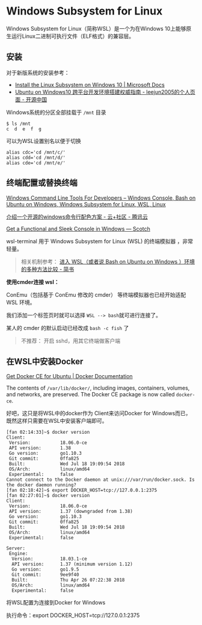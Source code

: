 # Windows Subsystem for Linux 



Windows Subsystem for Linux（简称WSL）是一个为在Windows 10上能够原生运行Linux二进制可执行文件（ELF格式）的兼容层。 



## 安装



对于新版系统的安装参考：

- [Install the Linux Subsystem on Windows 10 | Microsoft Docs](https://docs.microsoft.com/zh-cn/windows/wsl/install-win10 "Install the Linux Subsystem on Windows 10 | Microsoft Docs")
- [Ubuntu on Windows10 跨平台开发环境搭建权威指南 - leejun2005的个人页面 - 开源中国](https://my.oschina.net/leejun2005/blog/1621918?from=juejin "Ubuntu on Windows10 跨平台开发环境搭建权威指南 - leejun2005的个人页面 - 开源中国")





Windows系统的分区全部挂载于 `/mnt` 目录

```
$ ls /mnt
c  d  e  f  g
```



可以为WSL设置别名以便于切换

```
alias cdc='cd /mnt/c/'
alias cdd='cd /mnt/d/'
alias cde='cd /mnt/e/'
```





## 终端配置或替换终端



[Windows Command Line Tools For Developers – Windows Console, Bash on Ubuntu on Windows, Windows Subsystem for Linux, WSL, Linux](https://blogs.msdn.microsoft.com/commandline "Windows Command Line Tools For Developers – Windows Console, Bash on Ubuntu on Windows, Windows Subsystem for Linux, WSL, Linux")



[介绍一个开源的windows命令行配色方案 - 云+社区 - 腾讯云](https://cloud.tencent.com/developer/news/229944 "介绍一个开源的windows命令行配色方案 - 云+社区 - 腾讯云")

[Get a Functional and Sleek Console in Windows ― Scotch](https://scotch.io/tutorials/get-a-functional-and-sleek-console-in-windows "Get a Functional and Sleek Console in Windows ― Scotch")



wsl-terminal 用于 Windows Subsystem for Linux (WSL) 的终端模拟器 ，非常轻量。



> 相关机制参考： [进入 WSL（或者说 Bash on Ubuntu on Windows ）环境的多种方法比较 - 简书](https://www.jianshu.com/p/a8989c23f766 "进入 WSL（或者说 Bash on Ubuntu on Windows ）环境的多种方法比较 - 简书")



**使用cmder连接 wsl：**

ConEmu（包括基于 ConEmu 修改的 cmder） 等终端模拟器也已经开始适配 WSL 环境。

我们添加一个标签页时就可以选择 `WSL --> bash`就可进行连接了。



某人的 cmder 的默认启动已经改成 `bash -c fish` 了 



> 不推荐： 开启 sshd，用其它终端做客户端 





## 在WSL中安装Docker

[Get Docker CE for Ubuntu | Docker Documentation](https://docs.docker.com/install/linux/docker-ce/ubuntu/ "Get Docker CE for Ubuntu | Docker Documentation")



The contents of `/var/lib/docker/`, including images, containers, volumes, and networks, are preserved. The Docker CE package is now called `docker-ce`. 



好吧，这只是将WSL中的docker作为 Client来访问Docker for Windows而已，既然这样只需要在WSL中安装客户端即可。



```
[fan 02:14:33]~$ docker version
Client:
 Version:           18.06.0-ce
 API version:       1.38
 Go version:        go1.10.3
 Git commit:        0ffa825
 Built:             Wed Jul 18 19:09:54 2018
 OS/Arch:           linux/amd64
 Experimental:      false
Cannot connect to the Docker daemon at unix:///var/run/docker.sock. Is the docker daemon running?
[fan 02:18:42]~$ export DOCKER_HOST=tcp://127.0.0.1:2375
[fan 02:27:01]~$ docker version
Client:
 Version:           18.06.0-ce
 API version:       1.37 (downgraded from 1.38)
 Go version:        go1.10.3
 Git commit:        0ffa825
 Built:             Wed Jul 18 19:09:54 2018
 OS/Arch:           linux/amd64
 Experimental:      false

Server:
 Engine:
  Version:          18.03.1-ce
  API version:      1.37 (minimum version 1.12)
  Go version:       go1.9.5
  Git commit:       9ee9f40
  Built:            Thu Apr 26 07:22:38 2018
  OS/Arch:          linux/amd64
  Experimental:     false
```



将WSL配置为连接到Docker for Windows

执行命令：export DOCKER_HOST=tcp://127.0.0.1:2375

